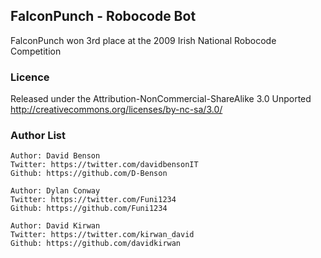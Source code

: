 ## FalconPunch - Robocode Bot
FalconPunch won 3rd place at the 2009 Irish National Robocode Competition

### Licence
Released under the Attribution-NonCommercial-ShareAlike 3.0 Unported
http://creativecommons.org/licenses/by-nc-sa/3.0/

### Author List
    Author: David Benson
    Twitter: https://twitter.com/davidbensonIT
    Github: https://github.com/D-Benson

    Author: Dylan Conway
    Twitter: https://twitter.com/Funi1234
    Github: https://github.com/Funi1234

    Author: David Kirwan
    Twitter: https://twitter.com/kirwan_david
    Github: https://github.com/davidkirwan


